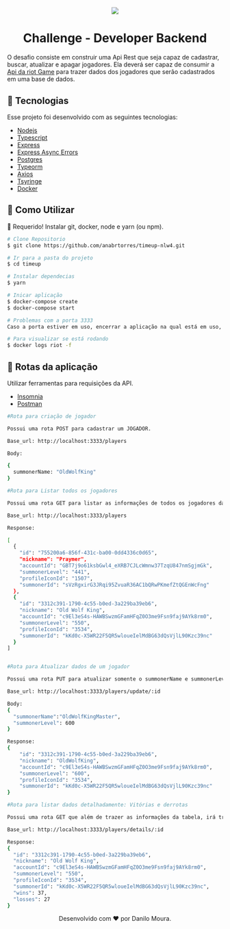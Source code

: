 <h1 align="center">
  <img src="https://ik.imagekit.io/ld5kf0ysb/devmagic_Hl4-DJo4q.png">
</h1>

<h1 align="center">Challenge - Developer Backend</h1>

O desafio consiste em construir uma Api Rest que seja capaz de cadastrar, buscar, atualizar e apagar jogadores. Ela deverá ser capaz de consumir a [ Api da riot Game](https://developer.riotgames.com/)  para trazer dados dos jogadores que serão cadastrados em uma base de dados.

<h2>🚀 Tecnologias</h2>
Esse projeto foi desenvolvido com as seguintes tecnologias:

- [Nodejs]()
- [Typescript]()
- [Express]()
- [Express Async Errors]()
- [Postgres]()
- [Typeorm]()
- [Axios]()
- [Tsyringe]()
- [Docker]()

<h2 id="utilizar"> 👷 Como Utilizar </h2>

🚧 Requerido! Instalar git, docker, node e yarn (ou npm).

```bash
# Clone Repositorio
$ git clone https://github.com/anabrtorres/timeup-nlw4.git

# Ir para a pasta do projeto
$ cd timeup

# Instalar dependecias
$ yarn

# Inicar aplicação
$ docker-compose create
$ docker-compose start

# Problemas com a porta 3333
Caso a porta estiver em uso, encerrar a aplicação na qual está em uso, ou se preferir trocar a porta no arquivo docker-compose.yml

# Para visualizar se está rodando
$ docker logs riot -f   
```
<h2 id="rotas">📍 Rotas da aplicação</h2>

Utilizar ferramentas para requisições da API.</br>
- [Insomnia]()
- [Postman]()

```bash
#Rota para criação de jogador

Possui uma rota POST para cadastrar um JOGADOR.  

Base_url: http://localhost:3333/players

Body:

{
  summonerName: "OldWolfKing"
}

#Rota para Listar todos os jogadores

Possui uma rota GET para listar as informações de todos os jogadores da tabela 

Base_url: http://localhost:3333/players

Response: 

[
  {
    "id": "755200a6-856f-431c-ba00-0dd4336c0d65",
    "nickname": "Praymer",
    "accountId": "GBT7j9o61ksbGwl4_eXRB7CJLcWmnw37TzqU847nmSgjmGk",
    "summonerLevel": "441",
    "profileIconId": "1507",
    "summonerId": "sVzRgxirG3JRqi95ZvuaR36AC1bQRwPKmefZtQGEnWcFng"
  },
  {
    "id": "3312c391-1790-4c55-b0ed-3a229ba39eb6",
    "nickname": "Old Wolf King",
    "accountId": "c9El3eS4s-HAWBSwzmGFamHFqZ0O3me9Fsn9faj9AYk8rm0",
    "summonerLevel": "550",
    "profileIconId": "3534",
    "summonerId": "kKd0c-X5WR22F5QR5wloueIelMdBG63dQsVjlL90Kzc39nc"
  }
]


#Rota para Atualizar dados de um jogador

Possui uma rota PUT para atualizar somente o summonerName e summonerLevel através do jogador através do ID:

Base_url: http://localhost:3333/players/update/:id

Body: 
{
  "summonerName":"OldWolfKingMaster",
  "summonerLevel": 600
}

Response: 
{
    "id": "3312c391-1790-4c55-b0ed-3a229ba39eb6",
    "nickname": "OldWolfKing",
    "accountId": "c9El3eS4s-HAWBSwzmGFamHFqZ0O3me9Fsn9faj9AYk8rm0",
    "summonerLevel": "600",
    "profileIconId": "3534",
    "summonerId": "kKd0c-X5WR22F5QR5wloueIelMdBG63dQsVjlL90Kzc39nc"
}

#Rota para listar dados detalhadamente: Vitórias e derrotas

Possui uma rota GET que além de trazer as informações da tabela, irá trazer as quantidades de vitórias e derrotas de cada jogador

Base_url: http://localhost:3333/players/details/:id

Response: 
{
  "id": "3312c391-1790-4c55-b0ed-3a229ba39eb6",
  "nickname": "Old Wolf King",
  "accountId": "c9El3eS4s-HAWBSwzmGFamHFqZ0O3me9Fsn9faj9AYk8rm0",
  "summonerLevel": "550",
  "profileIconId": "3534",
  "summonerId": "kKd0c-X5WR22F5QR5wloueIelMdBG63dQsVjlL90Kzc39nc",
  "wins": 37,
  "losses": 27
}
```
<p align="center">Desenvolvido com ❤️ por Danilo Moura.</p>


